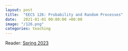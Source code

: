 ```yaml
---
layout: post
title:  "EECS 126: Probability and Random Processes"
date:   2021-01-01 00:00:00 +00:00
image: "/126.png"
categories: teaching
---
```

Reader: <a href="https://inst.eecs.berkeley.edu/~ee126/sp23/">Spring 2023</a>


